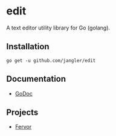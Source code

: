 edit
====
A text editor utility library for Go (golang).

Installation
------------
	go get -u github.com/jangler/edit

Documentation
-------------
- [GoDoc](http://godoc.org/github.com/jangler/edit)

Projects
--------
- [Fervor](https://github.com/jangler/fervor)
